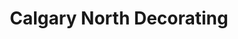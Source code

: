 ---
title: "Calgary North Decorating"
url: /calgary/calgary-north-decorating/
shop: interior decoration
---